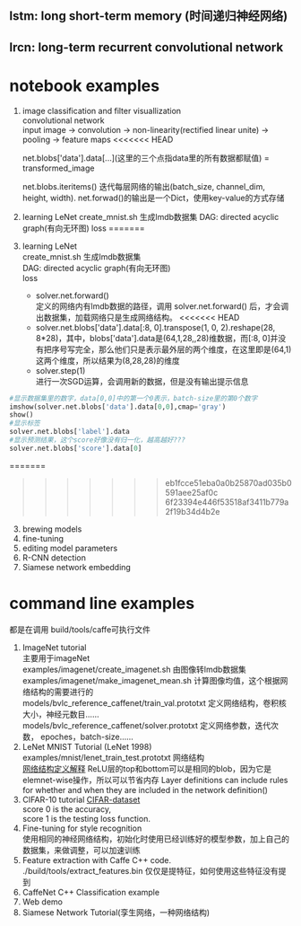 ## lstm: long short-term memory (时间递归神经网络)
## lrcn: long-term recurrent convolutional network

# notebook examples
1. image classification and filter visuallization  
    convolutional network  
    input image -> convolution -> non-linearity(rectified linear unite) -> pooling -> feature maps
<<<<<<< HEAD

    net.blobs['data'].data[...]\(这里的三个点指data里的所有数据都赋值) = transformed_image

    net.blobs.iteritems() 迭代每层网络的输出(batch_size, channel_dim, height, width).
    net.forwad()的输出是一个Dict，使用key-value的方式存储


2. learning LeNet
    create_mnist.sh 生成lmdb数据集
    DAG: directed acyclic graph(有向无环图)
    loss
=======
2. learning LeNet  
    create_mnist.sh 生成lmdb数据集  
    DAG: directed acyclic graph(有向无环图)  
    loss  
    - solver.net.forward()  
    定义的网络内有lmdb数据的路径，调用 solver.net.forward() 后，才会调出数据集，加载网络只是生成网络结构。
<<<<<<< HEAD
    - solver.net.blobs['data'].data[:8, 0].transpose(1, 0, 2).reshape(28, 8*28)，其中，blobs['data'].data是(64,1,28,,28)维数据，而[:8, 0]并没有把序号写完全，那么他们只是表示最外层的两个维度，在这里即是(64,1)这两个维度，所以结果为(8,28,28)的维度  
    - solver.step(1)  
        进行一次SGD运算，会调用新的数据，但是没有输出提示信息
```python
#显示数据集里的数字，data[0,0]中的第一个0表示，batch-size里的第0个数字
imshow(solver.net.blobs['data'].data[0,0],cmap='gray')
show()
#显示标签
solver.net.blobs['label'].data
#显示预测结果，这个score好像没有归一化，越高越好???
solver.net.blobs['score'].data[0]

```
=======
      
>>>>>>> eb1fcce51eba0a0b25870ad035b0591aee25af0c
>>>>>>> 6f23394e446f53518af3411b779a2f19b34d4b2e
3. brewing models
4. fine-tuning
5. editing model parameters
6. R-CNN detection
7. Siamese network embedding



# command line examples
都是在调用 build/tools/caffe可执行文件
1. ImageNet tutorial  
    主要用于imageNet  
    examples/imagenet/create_imagenet.sh  由图像转lmdb数据集  
    examples/imagenet/make_imagenet_mean.sh 计算图像均值，这个根据网络结构的需要进行的    
    models/bvlc_reference_caffenet/train_val.prototxt 定义网络结构，卷积核大小，神经元数目……    
    models/bvlc_reference_caffenet/solver.prototxt 定义网络参数，迭代次数，  epoches，batch-size……  
2. LeNet MNIST Tutorial   (LeNet 1998)  
    examples/mnist/lenet_train_test.prototxt 网络结构    
    [网络结构定义解释](http://caffe.berkeleyvision.org/gathered/examples/mnist.html)
    ReLU层的top和bottom可以是相同的blob，因为它是elemnet-wise操作，所以可以节省内存
    Layer definitions can include rules for whether and when they are included in the network definition()  
3. CIFAR-10 tutorial [CIFAR-dataset](http://www.cs.toronto.edu/~kriz/cifar.html)  
    score 0 is the accuracy,  
    score 1 is the testing loss function.  
4. Fine-tuning for style recognition  
    使用相同的神经网络结构，初始化时使用已经训练好的模型参数，加上自己的数据集，来做调整，可以加速训练
5. Feature extraction with Caffe C++ code.
    ./build/tools/extract_features.bin 
    仅仅是提特征，如何使用这些特征没有提到
6. CaffeNet C++ Classification example    
7. Web demo
8. Siamese Network Tutorial(孪生网络，一种网络结构)